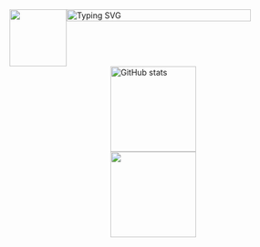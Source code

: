 <a href="https://git.io/typing-svg" style="display: flex">
  <img style="width: 100px; height: 100px;" src="https://raw.githubusercontent.com/marcio-guimaraes/imagens/main/capivara%20notebook.png?token=GHSAT0AAAAAACNM4G3ACD6CWHTRNH6JAJRAZQYG4LQ">
  <img src="https://readme-typing-svg.demolab.com?font=Fira+Code&pause=1000&random=false&width=435&lines=Hi%2C+I'm+M%C3%A1rcio+Guimar%C3%A3es;Welcome+to+my+profile" alt="Typing SVG" style="height: 100%; width:80%;">
</a>

<div style="display: flex; flex-direction: column; align-items: center; height: 100px" href="a">
  <a href="https://www.instagram.com/marcin.sla"><img herf="#" height="150em" src="https://github-readme-stats.vercel.app/api?username=marcio-guimaraes&show_icons=true&theme=tokyonight" alt="GitHub stats"/>
   <a href="https://www.instagram.com/marcin.sla"><img height="150em" src="https://github-readme-stats.vercel.app/api/top-langs/?username=marcio-guimaraes&layout=compact&langs_count=7&theme=tokyonight"/>
</div>
